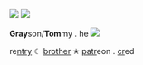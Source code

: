![](https://caterpie.crd.co/assets/images/gallery09/5d5bb268.gif?v=40b16407)
![](https://cdn.discordapp.com/attachments/1050080091075514401/1058617196307300382/IMG_5753.gif)

**Gray**son/**Tom**my . he ![](https://pixelbank.neocities.org/decome/stars/f865995-ef4c296b.gif)

re[ntry](https://rentry.co/ROCKETSTAR) ☾ [brother](https://github.com/mercduo) ✭ [patr](https://www.patreon.com/rocketstarr)eon . [cr](https://twitter.com/squizoky)ed
